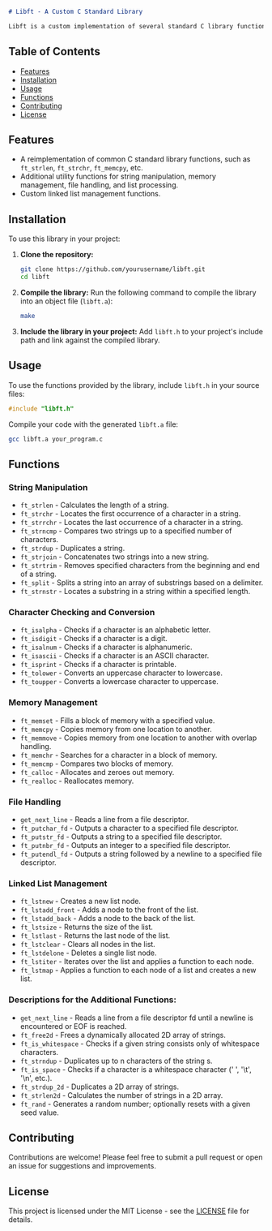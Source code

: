 ```markdown
# Libft - A Custom C Standard Library

Libft is a custom implementation of several standard C library functions, along with additional utility functions. This library aims to replicate the functionality of standard C library functions while providing additional utilities that can be useful in various C programming projects.
```
## Table of Contents

- [Features](#features)
- [Installation](#installation)
- [Usage](#usage)
- [Functions](#functions)
- [Contributing](#contributing)
- [License](#license)

## Features

- A reimplementation of common C standard library functions, such as `ft_strlen`, `ft_strchr`, `ft_memcpy`, etc.
- Additional utility functions for string manipulation, memory management, file handling, and list processing.
- Custom linked list management functions.

## Installation

To use this library in your project:

1. **Clone the repository:**
   ```bash
   git clone https://github.com/yourusername/libft.git
   cd libft
   ```

2. **Compile the library:**
   Run the following command to compile the library into an object file (`libft.a`):
   ```bash
   make
   ```

3. **Include the library in your project:**
   Add `libft.h` to your project's include path and link against the compiled library.

## Usage

To use the functions provided by the library, include `libft.h` in your source files:

```c
#include "libft.h"
```

Compile your code with the generated `libft.a` file:

```bash
gcc libft.a your_program.c
```

## Functions

### String Manipulation

- `ft_strlen` - Calculates the length of a string.
- `ft_strchr` - Locates the first occurrence of a character in a string.
- `ft_strrchr` - Locates the last occurrence of a character in a string.
- `ft_strncmp` - Compares two strings up to a specified number of characters.
- `ft_strdup` - Duplicates a string.
- `ft_strjoin` - Concatenates two strings into a new string.
- `ft_strtrim` - Removes specified characters from the beginning and end of a string.
- `ft_split` - Splits a string into an array of substrings based on a delimiter.
- `ft_strnstr` - Locates a substring in a string within a specified length.

### Character Checking and Conversion

- `ft_isalpha` - Checks if a character is an alphabetic letter.
- `ft_isdigit` - Checks if a character is a digit.
- `ft_isalnum` - Checks if a character is alphanumeric.
- `ft_isascii` - Checks if a character is an ASCII character.
- `ft_isprint` - Checks if a character is printable.
- `ft_tolower` - Converts an uppercase character to lowercase.
- `ft_toupper` - Converts a lowercase character to uppercase.

### Memory Management

- `ft_memset` - Fills a block of memory with a specified value.
- `ft_memcpy` - Copies memory from one location to another.
- `ft_memmove` - Copies memory from one location to another with overlap handling.
- `ft_memchr` - Searches for a character in a block of memory.
- `ft_memcmp` - Compares two blocks of memory.
- `ft_calloc` - Allocates and zeroes out memory.
- `ft_realloc` - Reallocates memory.

### File Handling

- `get_next_line` - Reads a line from a file descriptor.
- `ft_putchar_fd` - Outputs a character to a specified file descriptor.
- `ft_putstr_fd` - Outputs a string to a specified file descriptor.
- `ft_putnbr_fd` - Outputs an integer to a specified file descriptor.
- `ft_putendl_fd` - Outputs a string followed by a newline to a specified file descriptor.

### Linked List Management

- `ft_lstnew` - Creates a new list node.
- `ft_lstadd_front` - Adds a node to the front of the list.
- `ft_lstadd_back` - Adds a node to the back of the list.
- `ft_lstsize` - Returns the size of the list.
- `ft_lstlast` - Returns the last node of the list.
- `ft_lstclear` - Clears all nodes in the list.
- `ft_lstdelone` - Deletes a single list node.
- `ft_lstiter` - Iterates over the list and applies a function to each node.
- `ft_lstmap` - Applies a function to each node of a list and creates a new list.
### Descriptions for the Additional Functions:
- `get_next_line` - Reads a line from a file descriptor fd until a newline is encountered or EOF is reached.
- `ft_free2d` - Frees a dynamically allocated 2D array of strings.
- `ft_is_whitespace` - Checks if a given string consists only of whitespace characters.
- `ft_strndup` - Duplicates up to n characters of the string s.
- `ft_is_space` - Checks if a character is a whitespace character (' ', '\t', '\n', etc.).
- `ft_strdup_2d` - Duplicates a 2D array of strings.
- `ft_strlen2d` - Calculates the number of strings in a 2D array.
- `ft_rand` - Generates a random number; optionally resets with a given seed value.

## Contributing

Contributions are welcome! Please feel free to submit a pull request or open an issue for suggestions and improvements.

## License

This project is licensed under the MIT License - see the [LICENSE](LICENSE) file for details.
```
